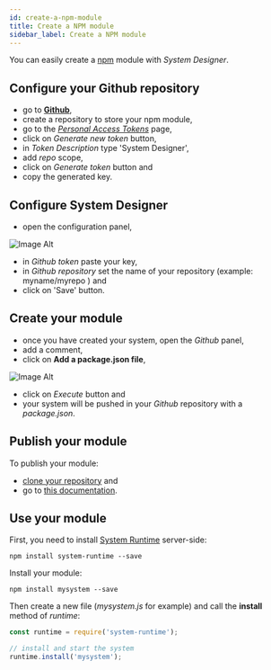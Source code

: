 ```yaml
---
id: create-a-npm-module
title: Create a NPM module
sidebar_label: Create a NPM module
---
```


You can easily create a [npm](https://www.npmjs.com) module with *System Designer*.

## Configure your Github repository

- go to **[Github](https://github.com)**,
- create a repository to store your npm module,
- go to the *[Personal Access Tokens](https://github.com/settings/tokens)* page,
- click on *Generate new token* button,
- in *Token Description* type 'System Designer',
- add *repo* scope,
- click on *Generate token* button and
- copy the generated key.

## Configure System Designer

- open the configuration panel,

![Image Alt](../../img/39e1078-config.png)

- in *Github token* paste your key,
- in *Github repository* set the name of your repository (example: myname/myrepo ) and
- click on 'Save' button.

## Create your module

- once you have created your system, open the *Github* panel,
- add a comment,
- click on **Add a package.json file**,

![Image Alt](../../img/10f4418-push.png)

- click on *Execute* button and
- your system will be pushed in your *Github* repository with a *package.json*.

## Publish your module

To publish your module:

* [clone your repository](https://git-scm.com/book/en/v2/Git-Basics-Getting-a-Git-Repository) and
* go to [this documentation](https://docs.npmjs.com/getting-started/publishing-npm-packages).

## Use your module

First, you need to install [System Runtime](https://designfirst.io/systemruntime/) server-side:

```shell
npm install system-runtime --save
```

Install your module:

```shell
npm install mysystem --save
```
Then create a new file (*mysystem.js* for example) and call the **install** method of *runtime*:

```js
const runtime = require('system-runtime');

// install and start the system
runtime.install('mysystem');
```